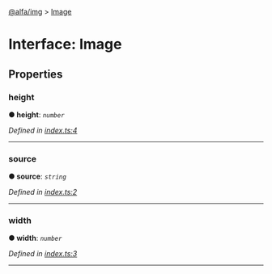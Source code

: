 [@alfa/img](../README.md) > [Image](../interfaces/image.md)

# Interface: Image

## Properties

<a id="height"></a>

### height

**● height**: _`number`_

_Defined in [index.ts:4](https://github.com/Siteimprove/alfa/blob/master/packages/img/src/index.ts#L4)_

---

<a id="source"></a>

### source

**● source**: _`string`_

_Defined in [index.ts:2](https://github.com/Siteimprove/alfa/blob/master/packages/img/src/index.ts#L2)_

---

<a id="width"></a>

### width

**● width**: _`number`_

_Defined in [index.ts:3](https://github.com/Siteimprove/alfa/blob/master/packages/img/src/index.ts#L3)_

---
